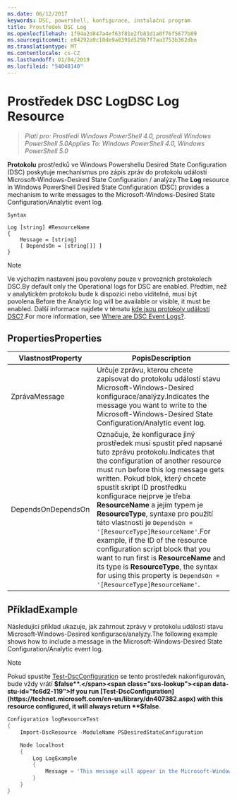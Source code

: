```yaml
---
ms.date: 06/12/2017
keywords: DSC, powershell, konfigurace, instalační program
title: Prostředek DSC Log
ms.openlocfilehash: 1f94a2d847a4ef63f81e2fb83d1a0f76f5677b09
ms.sourcegitcommit: e04292a9c10de9a8391d529b7f7aa3753b362dbe
ms.translationtype: MT
ms.contentlocale: cs-CZ
ms.lasthandoff: 01/04/2019
ms.locfileid: "54048140"
---
```

# <a name="dsc-log-resource"></a><span data-ttu-id="fc6d2-103">Prostředek DSC Log</span><span class="sxs-lookup"><span data-stu-id="fc6d2-103">DSC Log Resource</span></span>

> <span data-ttu-id="fc6d2-104">_Platí pro: Prostředí Windows PowerShell 4.0, prostředí Windows PowerShell 5.0_</span><span class="sxs-lookup"><span data-stu-id="fc6d2-104">_Applies To: Windows PowerShell 4.0, Windows PowerShell 5.0_</span></span>

<span data-ttu-id="fc6d2-105">__Protokolu__ prostředků ve Windows Powershellu Desired State Configuration (DSC) poskytuje mechanismus pro zápis zpráv do protokolu událostí Microsoft-Windows-Desired State Configuration / analýzy.</span><span class="sxs-lookup"><span data-stu-id="fc6d2-105">The __Log__ resource in Windows PowerShell Desired State Configuration (DSC) provides a mechanism to write messages to the Microsoft-Windows-Desired State Configuration/Analytic event log.</span></span>

```
Syntax

Log [string] #ResourceName
{
    Message = [string]
    [ DependsOn = [string[]] ]
}
```

> [!NOTE]
> <span data-ttu-id="fc6d2-106">Ve výchozím nastavení jsou povoleny pouze v provozních protokolech DSC.</span><span class="sxs-lookup"><span data-stu-id="fc6d2-106">By default only the Operational logs for DSC are enabled.</span></span> <span data-ttu-id="fc6d2-107">Předtím, než v analytickém protokolu bude k dispozici nebo viditelné, musí být povolena.</span><span class="sxs-lookup"><span data-stu-id="fc6d2-107">Before the Analytic log will be available or visible, it must be enabled.</span></span> <span data-ttu-id="fc6d2-108">Další informace najdete v tématu [kde jsou protokoly událostí DSC?](../../../troubleshooting/troubleshooting.md#where-are-dsc-event-logs).</span><span class="sxs-lookup"><span data-stu-id="fc6d2-108">For more information, see [Where are DSC Event Logs?](../../../troubleshooting/troubleshooting.md#where-are-dsc-event-logs).</span></span>

## <a name="properties"></a><span data-ttu-id="fc6d2-109">Properties</span><span class="sxs-lookup"><span data-stu-id="fc6d2-109">Properties</span></span>

| <span data-ttu-id="fc6d2-110">Vlastnost</span><span class="sxs-lookup"><span data-stu-id="fc6d2-110">Property</span></span> | <span data-ttu-id="fc6d2-111">Popis</span><span class="sxs-lookup"><span data-stu-id="fc6d2-111">Description</span></span> |
| --- | --- |
| <span data-ttu-id="fc6d2-112">Zpráva</span><span class="sxs-lookup"><span data-stu-id="fc6d2-112">Message</span></span>| <span data-ttu-id="fc6d2-113">Určuje zprávu, kterou chcete zapisovat do protokolu událostí stavu Microsoft-Windows-Desired konfigurace/analýzy.</span><span class="sxs-lookup"><span data-stu-id="fc6d2-113">Indicates the message you want to write to the Microsoft-Windows-Desired State Configuration/Analytic event log.</span></span>|
| <span data-ttu-id="fc6d2-114">DependsOn</span><span class="sxs-lookup"><span data-stu-id="fc6d2-114">DependsOn</span></span> | <span data-ttu-id="fc6d2-115">Označuje, že konfigurace jiný prostředek musí spustit před napsané tuto zprávu protokolu.</span><span class="sxs-lookup"><span data-stu-id="fc6d2-115">Indicates that the configuration of another resource must run before this log message gets written.</span></span> <span data-ttu-id="fc6d2-116">Pokud blok, který chcete spustit skript ID prostředku konfigurace nejprve je třeba **ResourceName** a jejím typem je **ResourceType**, syntaxe pro použití této vlastnosti je `DependsOn = '[ResourceType]ResourceName'`.</span><span class="sxs-lookup"><span data-stu-id="fc6d2-116">For example, if the ID of the resource configuration script block that you want to run first is **ResourceName** and its type is **ResourceType**, the syntax for using this property is `DependsOn = '[ResourceType]ResourceName'`.</span></span>|

## <a name="example"></a><span data-ttu-id="fc6d2-117">Příklad</span><span class="sxs-lookup"><span data-stu-id="fc6d2-117">Example</span></span>

<span data-ttu-id="fc6d2-118">Následující příklad ukazuje, jak zahrnout zprávy v protokolu událostí stavu Microsoft-Windows-Desired konfigurace/analýzy.</span><span class="sxs-lookup"><span data-stu-id="fc6d2-118">The following example shows how to include a message in the Microsoft-Windows-Desired State Configuration/Analytic event log.</span></span>

> [!NOTE]
> <span data-ttu-id="fc6d2-119">Pokud spustíte [Test-DscConfiguration](https://technet.microsoft.com/en-us/library/dn407382.aspx) se tento prostředek nakonfigurován, bude vždy vrátí **$false**.</span><span class="sxs-lookup"><span data-stu-id="fc6d2-119">If you run [Test-DscConfiguration](https://technet.microsoft.com/en-us/library/dn407382.aspx) with this resource configured, it will always return **$false**.</span></span>

```powershell
Configuration logResourceTest
{
    Import-DscResource -ModuleName PSDesiredStateConfiguration

    Node localhost
    {
        Log LogExample
        {
            Message = 'This message will appear in the Microsoft-Windows-Desired State Configuration/Analytic event log.'
        }
    }
}
```
